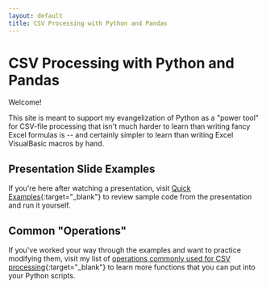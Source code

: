 ```yaml
---
layout: default
title: CSV Processing with Python and Pandas
---
```


# CSV Processing with Python and Pandas

Welcome!

This site is meant to support my evangelization of Python as a "power tool" for CSV-file processing that isn't much harder to learn than writing fancy Excel formulas is -- and certainly simpler to learn than writing Excel VisualBasic macros by hand.

## Presentation Slide Examples

If you're here after watching a presentation, visit [Quick Examples](quickexamples){:target="_blank"} to review sample code from the presentation and run it yourself.

## Common "Operations"

If you've worked your way through the examples and want to practice modifying them, visit my list of [operations commonly used for CSV processing](quickexamples){:target="_blank"} to learn more functions that you can put into your Python scripts.
